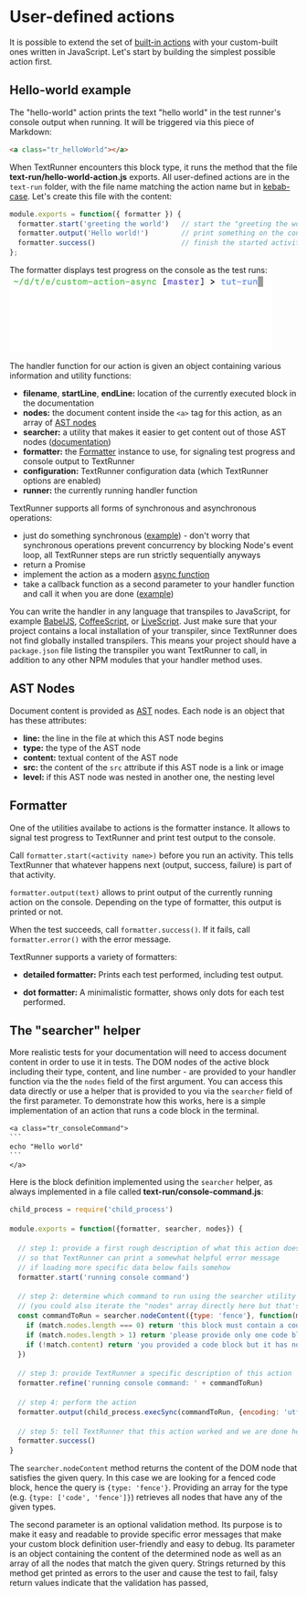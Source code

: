 # User-defined actions

It is possible to extend the set of [built-in actions](built-in-actions.md)
with your custom-built ones written in JavaScript.
Let's start by building the simplest possible action first.


## Hello-world example

The "hello-world" action prints the text "hello world"
in the test runner's console output when running.
It will be triggered via this piece of Markdown:

<a class="tr_createMarkdownFile">

```html
<a class="tr_helloWorld"></a>
```
</a>

When TextRunner encounters this block type,
it runs the method that the file <a class="tr_createFile">__text-run/hello-world-action.js__ exports.
All user-defined actions are in the `text-run` folder,
with the file name matching the action name
but in [kebab-case](http://wiki.c2.com/?KebabCase).
Let's create this file with the content:

```javascript
module.exports = function({ formatter }) {
  formatter.start('greeting the world')   // start the "greeting the world" activity type
  formatter.output('Hello world!')        // print something on the console
  formatter.success()                     // finish the started activity
};
```

</a>

<a class="tr_runTextrun">
The formatter displays test progress on the console as the test runs:
</a>

<img src="async.gif" width="460" height="134" alt="output demonstration">

The handler function for our action is given an object containing various information and utility functions:

<!-- TODO: check this by creating a custom action that lists the arguments given to it -->
* __filename__, __startLine__, __endLine:__ location of the currently executed block in the documentation
* __nodes:__ the document content inside the `<a>` tag for this action,
  as an array of [AST nodes](#ast-nodes)
* __searcher:__ a utility that makes it easier to get content out of those AST nodes ([documentation](#the-searcher-helper))
* __formatter:__ the [Formatter](#formatter) instance to use, for signaling test progress and console output to TextRunner
* __configuration:__ TextRunner configuration data (which TextRunner options are enabled)
* __runner:__ the currently running handler function

TextRunner supports all forms of synchronous and asynchronous operations:
* just do something synchronous ([example](examples/custom-action-sync)) -
  don't worry that synchronous operations prevent concurrency by blocking Node's event loop,
  all TextRunner steps are run strictly sequentially anyways
* return a Promise  <!-- TODO: example -->
* implement the action as a modern
  [async function](https://developer.mozilla.org/en-US/docs/Web/JavaScript/Reference/Statements/async_function)
  <!-- TODO: example -->
* take a callback function as a second parameter to your handler function and call it when you are done
  ([example](examples/custom-action-async))

You can write the handler in any language that transpiles to JavaScript,
for example [BabelJS](https://babeljs.io),
[CoffeeScript](http://coffeescript.org),
or [LiveScript](http://livescript.net).
Just make sure that your project contains a local installation of your transpiler,
since TextRunner does not find globally installed transpilers.
This means your project should have a `package.json` file listing the transpiler you want TextRunner to call,
in addition to any other NPM modules that your handler method uses.


## AST Nodes

Document content is provided as [AST](https://en.wikipedia.org/wiki/Abstract_syntax_tree) nodes.
Each node is an object that has these attributes:
* __line:__ the line in the file at which this AST node begins
* __type:__ the type of the AST node
* __content:__ textual content of the AST node
* __src:__ the content of the `src` attribute if this AST node is a link or image
* __level:__ if this AST node was nested in another one, the nesting level


## Formatter

One of the utilities availabe to actions is the formatter instance.
It allows to signal test progress to TextRunner and print test output to the console.

Call `formatter.start(<activity name>)` before you run an activity.
This tells TextRunner that whatever happens next (output, success, failure) is part of that activity.

`formatter.output(text)` allows to print output of the currently running action
on the console. Depending on the type of formatter, this output is printed or not.

When the test succeeds, call `formatter.success()`.
If it fails, call `formatter.error()` with the error message.

TextRunner supports a variety of formatters:

* __detailed formatter:__
  Prints each test performed, including test output.

* __dot formatter:__
  A minimalistic formatter, shows only dots for each test performed.


## The "searcher" helper

More realistic tests for your documentation
will need to access document content
in order to use it in tests.
The DOM nodes of the active block
including their type, content, and line number -
are provided to your handler function
via the the `nodes` field of the first argument.
You can access this data directly
or use a helper that is provided to you via the `searcher` field of the first parameter.
To demonstrate how this works,
here is a simple implementation of an action that runs a code block in the terminal.

<a class="tr_createMarkdownFile">

```
<a class="tr_consoleCommand">
`​``
echo "Hello world"
`​``
</a>
```
</a>

Here is the block definition implemented using the `searcher` helper,
as always implemented in a file called
<a class="tr_createFile">
__text-run/console-command.js__:

```javascript
child_process = require('child_process')

module.exports = function({formatter, searcher, nodes}) {

  // step 1: provide a first rough description of what this action does,
  // so that TextRunner can print a somewhat helpful error message
  // if loading more specific data below fails somehow
  formatter.start('running console command')

  // step 2: determine which command to run using the searcher utility
  // (you could also iterate the "nodes" array directly here but that's more cumbersome)
  const commandToRun = searcher.nodeContent({type: 'fence'}, function(match) {
    if (match.nodes.length === 0) return 'this block must contain a code block with the command to run'
    if (match.nodes.length > 1) return 'please provide only one code block'
    if (!match.content) return 'you provided a code block but it has no content'
  })

  // step 3: provide TextRunner a specific description of this action
  formatter.refine('running console command: ' + commandToRun)

  // step 4: perform the action
  formatter.output(child_process.execSync(commandToRun, {encoding: 'utf8'}))

  // step 5: tell TextRunner that this action worked and we are done here
  formatter.success()
}
```
</a>

<a class="tr_runTextrun"></a>

The `searcher.nodeContent` method returns the content of the DOM node
that satisfies the given query.
In this case we are looking for a fenced code block,
hence the query is `{type: 'fence'}`.
Providing an array for the type (e.g. `{type: ['code', 'fence']}`)
retrieves all nodes that have any of the given types.

The second parameter is an optional validation method.
Its purpose is to make it easy and readable to provide specific error messages
that make your custom block definition user-friendly and easy to debug.
Its parameter is an object containing the content of the determined node
as well as an array of all the nodes that match the given query.
Strings returned by this method get printed as errors to the user and cause the test to fail,
falsy return values indicate that the validation has passed,
